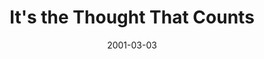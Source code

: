 ---
layout: message
category: message
series: "Three Lies We Believe"
title: "It's the Thought That Counts "
date: 2001-03-03
message_id: 341
---